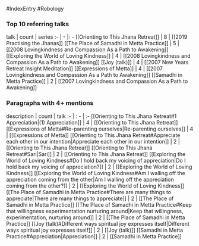 #IndexEntry #Robology

### Top 10 referring talks
talk | count | series
:- | - |: -
[[Orienting to This Jhana Retreat]] | 8 | [[2019 Practising the Jhanas]]
[[The Place of Samadhi in Metta Practice]] | 5 | [[2008 Lovingkindness and Compassion As a Path to Awakening]]
[[Exploring the World of Loving Kindness]] | 4 | [[2008 Lovingkindness and Compassion As a Path to Awakening]]
[[Joy (talk)]] | 4 | [[2007 New Years Retreat Insight Meditation]]
[[Expressions of Metta]] | 4 | [[2007 Lovingkindness and Compassion As a Path to Awakening]]
[[Samadhi in Metta Practice]] | 2 | [[2007 Lovingkindness and Compassion As a Path to Awakening]]

### Paragraphs with 4+ mentions
description | count | talk
:- | : - | :-
[[Orienting to This Jhana Retreat#1 Appreciation\|(1) Appreciation]] | 4 | [[Orienting to This Jhana Retreat]]
[[Expressions of Metta#Re-parenting ourselves\|Re-parenting ourselves]] | 4 | [[Expressions of Metta]]
[[Orienting to This Jhana Retreat#Appreciate each other in our intention\|Appreciate each other in our intention]] | 2 | [[Orienting to This Jhana Retreat]]
[[Orienting to This Jhana Retreat#Sari\|Sari]] | 2 | [[Orienting to This Jhana Retreat]]
[[Exploring the World of Loving Kindness#Do I hold back my voicing of appreciation\|Do I hold back my voicing of appreciation?]] | 2 | [[Exploring the World of Loving Kindness]]
[[Exploring the World of Loving Kindness#Am I walling off the appreciation coming from the other\|Am I walling off the appreciation coming from the other?]] | 2 | [[Exploring the World of Loving Kindness]]
[[The Place of Samadhi in Metta Practice#There are many things to appreciate\|There are many things to appreciate]] | 2 | [[The Place of Samadhi in Metta Practice]]
[[The Place of Samadhi in Metta Practice#Keep that willingness experimentation nurturing around\|Keep that willingness, experimentation, nurturing around]] | 2 | [[The Place of Samadhi in Metta Practice]]
[[Joy (talk)#Different ways spiritual joy expresses itself\|Different ways spiritual joy expresses itself]] | 2 | [[Joy (talk)]]
[[Samadhi in Metta Practice#Appreciation\|Appreciation]] | 2 | [[Samadhi in Metta Practice]]

